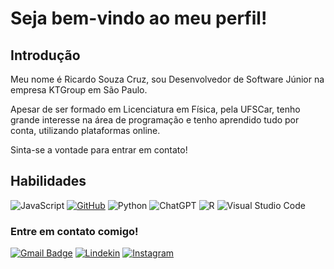 # Seja bem-vindo ao meu perfil!

## Introdução
Meu nome é Ricardo Souza Cruz, sou Desenvolvedor de Software Júnior na empresa KTGroup em São Paulo.

Apesar de ser formado em Licenciatura em Física, pela UFSCar, tenho grande interesse na área de programação e tenho aprendido tudo por conta, utilizando plataformas online.

Sinta-se a vontade para entrar em contato!

## Habilidades



![JavaScript](https://img.shields.io/badge/JavaScript-%23EFD81D?style=for-the-badge&labelColor=%23414141&logo=javascript&logoColor=white)
[![GitHub](https://img.shields.io/badge/GitHub-000?style=for-the-badge&logo=github&logoColor=30A3DC)](https://docs.github.com/)
![Python](https://img.shields.io/badge/python-3670A0?style=for-the-badge&logo=python&logoColor=F0DB4F)
![ChatGPT](https://img.shields.io/badge/ChatGPT-%231A9A7A?style=for-the-badge&labelColor=%23414141&logo=openai&logoColor=white)
![R](https://img.shields.io/badge/R-FF0000?style=for-the-badge&logo=r&logoColor=000000)
![Visual Studio Code](https://img.shields.io/badge/Visual%20Studio%20Code-%232D9EEA?style=for-the-badge&labelColor=%23414141&logo=visual-studio-code&logoColor=white)


### Entre em contato comigo!

[![Gmail Badge](https://img.shields.io/badge/Gmail-D14836?style=for-the-badge&logo=gmail&logoColor=white)](mailto:rick.cruz1008@gmail.com)
[![Lindekin](https://img.shields.io/badge/LinkedIn-0077B5?style=for-the-badge&logo=linkedin&logoColor=white)](https://www.linkedin.com/in/ricardo-souza-cruz-5b2406260/)
[![Instagram](https://img.shields.io/badge/Instagram-E4405F?style=for-the-badge&logo=instagram&logoColor=white)](https://www.instagram.com/rickcruz1008/)



